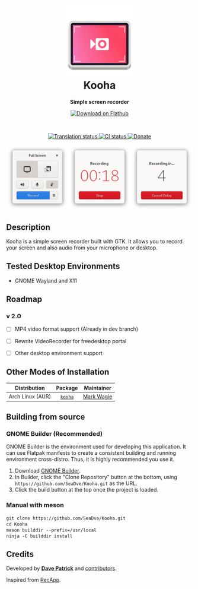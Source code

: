 <h1 align="center">
  <img src="data/logo/io.github.seadve.Kooha.svg" alt="Kooha" width="192" height="192"/><br>
  Kooha
</h1>

<p align="center"><strong>Simple screen recorder</strong></p>

<p align="center">
  <a href="https://flathub.org/apps/details/io.github.seadve.Kooha"><img width="200" alt="Download on Flathub" src="https://flathub.org/assets/badges/flathub-badge-en.png"/></a>
</p>

<br>
<p align="center">
  <a href="https://hosted.weblate.org/engage/kooha/">
    <img src="https://hosted.weblate.org/widgets/kooha/-/svg-badge.svg" alt="Translation status" />
  </a>
  <a href="https://github.com/SeaDve/Kooha/actions/workflows/CI.yml">
    <img src="https://github.com/SeaDve/Kooha/actions/workflows/CI.yml/badge.svg" alt="CI status"/>
  </a>
  <a href="https://paypal.me/sedve">
    <img src="https://img.shields.io/badge/PayPal-Donate-gray.svg?style=flat&logo=paypal&colorA=0071bb&logoColor=fff" alt="Donate" />
  </a>
</p>

<p align="center">
  <img src="screenshots/Kooha-preview.png" alt="Preview"/>
</p>

## Description
Kooha is a simple screen recorder built with GTK. It allows you to record your screen and also audio from your microphone or desktop.


## Tested Desktop Environments
* GNOME Wayland and X11


## Roadmap

### v 2.0
- [ ] MP4 video format support (Already in dev branch)
- [ ] Rewrite VideoRecorder for freedesktop portal
- [ ] Other desktop environment support


## Other Modes of Installation

| Distribution | Package | Maintainer |
|:-:|:-:|:-:|
| Arch Linux (AUR) | [`kooha`](https://aur.archlinux.org/packages/kooha) | [Mark Wagie](https://github.com/yochananmarqos) |


## Building from source

### GNOME Builder (Recommended)
GNOME Builder is the environment used for developing this application. It can use Flatpak manifests to create a consistent building and running environment cross-distro. Thus, it is highly recommended you use it.

1. Download [GNOME Builder](https://flathub.org/apps/details/org.gnome.Builder).
2. In Builder, click the "Clone Repository" button at the bottom, using `https://github.com/SeaDve/Kooha.git` as the URL.
3. Click the build button at the top once the project is loaded.

### Manual with meson
```
git clone https://github.com/SeaDve/Kooha.git
cd Kooha
meson builddir --prefix=/usr/local
ninja -C builddir install
```


## Credits

Developed by **[Dave Patrick](https://github.com/SeaDve)** and [contributors](https://github.com/SeaDve/Kooha/graphs/contributors).

Inspired from [RecApp](https://github.com/amikha1lov/RecApp).
